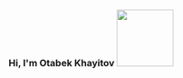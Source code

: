 ### Hi, I'm Otabek Khayitov <img src="https://media.giphy.com/media/hvRJCFzczsrR4ia7z/giphy.gif" width="100px">
